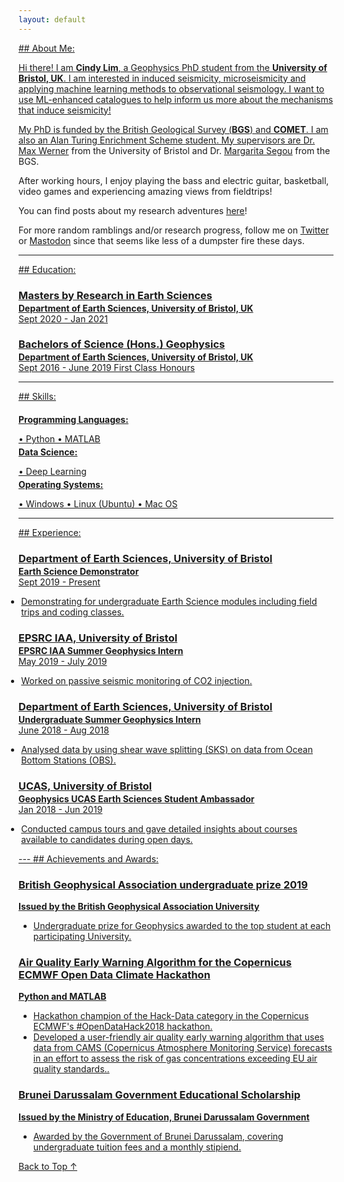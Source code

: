 ```yaml
---
layout: default
---
```

<a href="/about-me">
## About Me:

Hi there! I am **Cindy Lim**, a Geophysics PhD student from the **University of Bristol, UK**. I am interested in induced seismicity, microseismicity and applying machine learning methods to observational seismology. I want to use ML-enhanced catalogues to help inform us more about the mechanisms that induce seismicity!

My PhD is funded by the British Geological Survey (**BGS**) and **COMET**. I am also an Alan Turing Enrichment Scheme student. My supervisors are Dr. [Max Werner](https://research-information.bris.ac.uk/en/persons/max-werner) from the University of Bristol and Dr. [Margarita Segou](https://www.bgs.ac.uk/people/segou-margarita/) from the BGS.

After working hours, I enjoy playing the bass and electric guitar, basketball, video games and experiencing amazing views from fieldtrips!

You can find posts about my research adventures [here](https://cindylim.com/research.html)!

For more random ramblings and/or research progress, follow me on [Twitter](https://twitter.com/swarls_lim) or [Mastodon](https://mastodon.lol/@swarls_lim) since that seems like less of a dumpster fire these days.

---
<a href="/education">
## Education:
<h3 style="margin-bottom:2px;">Masters by Research in Earth Sciences</h3>
<h4 style="margin:0;">Department of Earth Sciences, University of Bristol, UK</h4>
Sept 2020  - Jan 2021

<h3 style="margin-bottom:2px;">Bachelors of Science (Hons.) Geophysics</h3>
<h4 style="margin:0;">Department of Earth Sciences, University of Bristol, UK</h4>
Sept 2016 - June 2019
First Class Honours

---
<a href="/skills">
## Skills:

<h4 style="margin-bottom:2px;">Programming Languages:</h4>
<p style="margin-bottom:4px;">&#x2022; Python &#x2022; MATLAB </p>

<h4 style="margin-bottom:2px; margin-top:2px;">Data Science:</h4>
<p style="margin-bottom:4px;">&#x2022; Deep Learning</p>

<h4 style="margin-bottom:2px; margin-top:2px;">Operating Systems:</h4>
<p style="margin-bottom:4px;">&#x2022; Windows &#x2022; Linux (Ubuntu) &#x2022; Mac OS</p>

---
<a href="/experience">
## Experience:

<h3 style="margin-bottom:2px;">Department of Earth Sciences, University of Bristol</h3>
<p style="margin:0;"><b>Earth Science Demonstrator</b><br>
Sept 2019 - Present</p>
<ul style="margin-left: -1.4em;">
  <li>Demonstrating for undergraduate Earth Science modules including field trips and coding classes.</li>
</ul>

<h3 style="margin-bottom:2px;">EPSRC IAA, University of Bristol</h3>
<p style="margin:0;"><b>EPSRC IAA Summer Geophysics Intern</b><br>
May 2019 - July 2019</p>
<ul style="margin-left: -1.4em;">
  <li>Worked on passive seismic monitoring of CO2 injection.</li>
</ul>

<h3 style="margin-bottom:2px;">Department of Earth Sciences, University of Bristol</h3>
<p style="margin:0;"><b>Undergraduate Summer Geophysics Intern</b><br>
June 2018 - Aug 2018</p>
<ul style="margin-left: -1.4em;">
  <li>Analysed data by using shear wave splitting (SKS) on data from Ocean Bottom Stations (OBS).</li>
</ul>

<h3 style="margin-bottom:2px;">UCAS, University of Bristol</h3>
<p style="margin:0;"><b>Geophysics UCAS Earth Sciences Student Ambassador</b><br>
Jan 2018 - Jun 2019</p>
<ul style="margin-left: -1.4em;">
  <li>Conducted campus tours and gave detailed insights about courses available to candidates during open days.</li>
</ul>
---
<a href="/achievements-and-awards">
## Achievements and Awards:

<div class="card">
  <h3>British Geophysical Association undergraduate prize 2019</h3>
  <p><b>Issued by the British Geophysical Association University</b></p>
  <ul>
    <li>Undergraduate prize for Geophysics awarded to the top student at each participating University.</li>
  </ul>
</div>

<div class="card">
  <h3>Air Quality Early Warning Algorithm for the Copernicus ECMWF Open Data Climate Hackathon</h3>
  <p><b>Python and MATLAB</b></p>
  <ul>
    <li>Hackathon champion of the Hack-Data category in the Copernicus ECMWF's #OpenDataHack2018 hackathon.</li>
    <li>Developed a user-friendly air quality early warning algorithm that uses data from CAMS (Copernicus Atmosphere Monitoring Service) forecasts in an effort to assess the risk of gas concentrations exceeding EU air quality standards..</li>
  </ul>
</div>

<div class="card">
  <h3>Brunei Darussalam Government Educational Scholarship</h3>
  <p><b>Issued by the Ministry of Education, Brunei Darussalam Government</b></p>
  <ul>
    <li>Awarded by the Government of Brunei Darussalam, covering undergraduate tuition fees and a monthly stipiend.</li>
  </ul>
</div>

<a href="#about-me" class="back-to-top">
  Back to Top &uarr;
</a>
